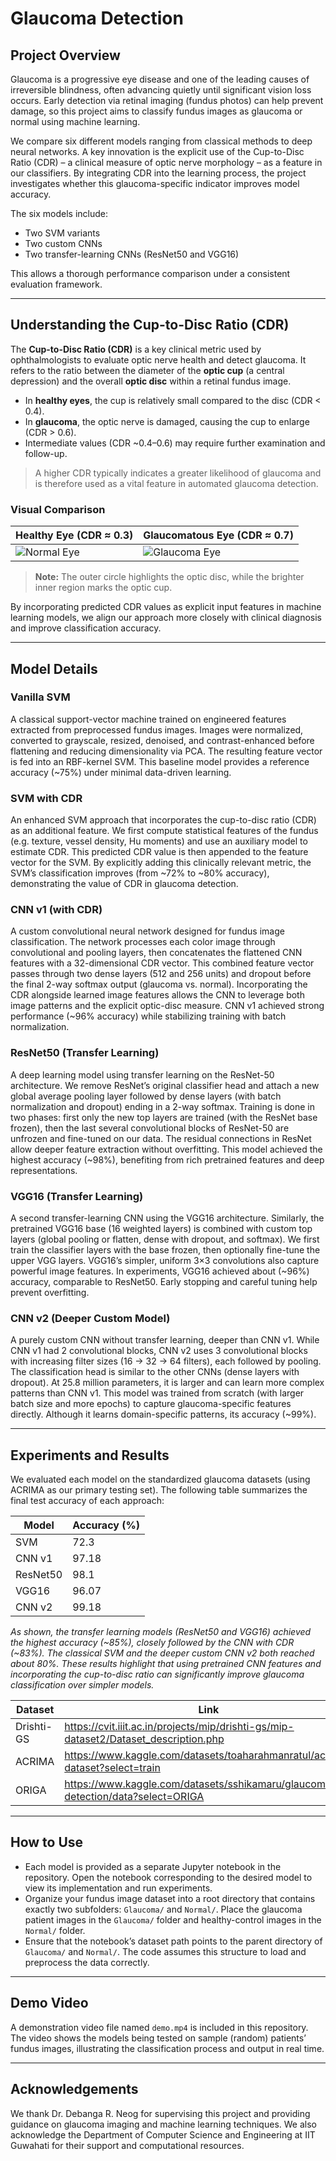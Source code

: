 
# Glaucoma Detection

## Project Overview
Glaucoma is a progressive eye disease and one of the leading causes of irreversible blindness, often advancing quietly until significant vision loss occurs. Early detection via retinal imaging (fundus photos) can help prevent damage, so this project aims to classify fundus images as glaucoma or normal using machine learning.

We compare six different models ranging from classical methods to deep neural networks. A key innovation is the explicit use of the Cup-to-Disc Ratio (CDR) – a clinical measure of optic nerve morphology – as a feature in our classifiers. By integrating CDR into the learning process, the project investigates whether this glaucoma-specific indicator improves model accuracy.

The six models include:
- Two SVM variants  
- Two custom CNNs  
- Two transfer-learning CNNs (ResNet50 and VGG16)  

This allows a thorough performance comparison under a consistent evaluation framework.

---
## Understanding the Cup-to-Disc Ratio (CDR)

The **Cup-to-Disc Ratio (CDR)** is a key clinical metric used by ophthalmologists to evaluate optic nerve health and detect glaucoma. It refers to the ratio between the diameter of the **optic cup** (a central depression) and the overall **optic disc** within a retinal fundus image.

- In **healthy eyes**, the cup is relatively small compared to the disc (CDR < 0.4).
- In **glaucoma**, the optic nerve is damaged, causing the cup to enlarge (CDR > 0.6).
- Intermediate values (CDR ~0.4–0.6) may require further examination and follow-up.

> A higher CDR typically indicates a greater likelihood of glaucoma and is therefore used as a vital feature in automated glaucoma detection.

### Visual Comparison

| Healthy Eye (CDR ≈ 0.3) | Glaucomatous Eye (CDR ≈ 0.7) |
|--------------------------|------------------------------|
| ![Normal Eye](images/normal_eye.jpg) | ![Glaucoma Eye](images/glaucoma_eye.jpg) |

> **Note:** The outer circle highlights the optic disc, while the brighter inner region marks the optic cup.

By incorporating predicted CDR values as explicit input features in machine learning models, we align our approach more closely with clinical diagnosis and improve classification accuracy.

---
## Model Details

### Vanilla SVM
A classical support-vector machine trained on engineered features extracted from preprocessed fundus images. Images were normalized, converted to grayscale, resized, denoised, and contrast-enhanced before flattening and reducing dimensionality via PCA. The resulting feature vector is fed into an RBF-kernel SVM. This baseline model provides a reference accuracy (~75%) under minimal data-driven learning.

### SVM with CDR
An enhanced SVM approach that incorporates the cup-to-disc ratio (CDR) as an additional feature. We first compute statistical features of the fundus (e.g. texture, vessel density, Hu moments) and use an auxiliary model to estimate CDR. This predicted CDR value is then appended to the feature vector for the SVM. By explicitly adding this clinically relevant metric, the SVM’s classification improves (from ~72% to ~80% accuracy), demonstrating the value of CDR in glaucoma detection.

### CNN v1 (with CDR)
A custom convolutional neural network designed for fundus image classification. The network processes each color image through convolutional and pooling layers, then concatenates the flattened CNN features with a 32-dimensional CDR vector. This combined feature vector passes through two dense layers (512 and 256 units) and dropout before the final 2-way softmax output (glaucoma vs. normal). Incorporating the CDR alongside learned image features allows the CNN to leverage both image patterns and the explicit optic-disc measure. CNN v1 achieved strong performance (~96% accuracy) while stabilizing training with batch normalization.

### ResNet50 (Transfer Learning)
A deep learning model using transfer learning on the ResNet-50 architecture. We remove ResNet’s original classifier head and attach a new global average pooling layer followed by dense layers (with batch normalization and dropout) ending in a 2-way softmax. Training is done in two phases: first only the new top layers are trained (with the ResNet base frozen), then the last several convolutional blocks of ResNet-50 are unfrozen and fine-tuned on our data. The residual connections in ResNet allow deeper feature extraction without overfitting. This model achieved the highest accuracy (~98%), benefiting from rich pretrained features and deep representations.

### VGG16 (Transfer Learning)
A second transfer-learning CNN using the VGG16 architecture. Similarly, the pretrained VGG16 base (16 weighted layers) is combined with custom top layers (global pooling or flatten, dense with dropout, and softmax). We first train the classifier layers with the base frozen, then optionally fine-tune the upper VGG layers. VGG16’s simpler, uniform 3×3 convolutions also capture powerful image features. In experiments, VGG16 achieved about (~96%) accuracy, comparable to ResNet50. Early stopping and careful tuning help prevent overfitting.

### CNN v2 (Deeper Custom Model)
A purely custom CNN without transfer learning, deeper than CNN v1. While CNN v1 had 2 convolutional blocks, CNN v2 uses 3 convolutional blocks with increasing filter sizes (16 → 32 → 64 filters), each followed by pooling. The classification head is similar to the other CNNs (dense layers with dropout). At 25.8 million parameters, it is larger and can learn more complex patterns than CNN v1. This model was trained from scratch (with larger batch size and more epochs) to capture glaucoma-specific features directly. Although it learns domain-specific patterns, its accuracy (~99%).

---

## Experiments and Results

We evaluated each model on the standardized glaucoma datasets (using ACRIMA as our primary testing set). The following table summarizes the final test accuracy of each approach:

| Model            | Accuracy (%) |
|------------------|--------------|
| SVM              | 72.3         |
| CNN v1           | 97.18        |
| ResNet50         | 98.1         |
| VGG16            | 96.07        |
| CNN v2           | 99.18        |


*As shown, the transfer learning models (ResNet50 and VGG16) achieved the highest accuracy (~85%), closely followed by the CNN with CDR (~83%). The classical SVM and the deeper custom CNN v2 both reached about 80%. These results highlight that using pretrained CNN features and incorporating the cup-to-disc ratio can significantly improve glaucoma classification over simpler models.*

| Dataset            | Link |
|------------------|--------------|
| Drishti-GS             | https://cvit.iiit.ac.in/projects/mip/drishti-gs/mip-dataset2/Dataset_description.php      |
| ACRIMA         | https://www.kaggle.com/datasets/toaharahmanratul/acrima-dataset?select=train       |
| ORIGA        | https://www.kaggle.com/datasets/sshikamaru/glaucoma-detection/data?select=ORIGA       |


---

## How to Use

- Each model is provided as a separate Jupyter notebook in the repository. Open the notebook corresponding to the desired model to view its implementation and run experiments.
- Organize your fundus image dataset into a root directory that contains exactly two subfolders: `Glaucoma/` and `Normal/`. Place the glaucoma patient images in the `Glaucoma/` folder and healthy-control images in the `Normal/` folder.
- Ensure that the notebook’s dataset path points to the parent directory of `Glaucoma/` and `Normal/`. The code assumes this structure to load and preprocess the data correctly.

---

## Demo Video

A demonstration video file named `demo.mp4` is included in this repository. The video shows the models being tested on sample (random) patients’ fundus images, illustrating the classification process and output in real time.

---

## Acknowledgements

We thank Dr. Debanga R. Neog for supervising this project and providing guidance on glaucoma imaging and machine learning techniques. We also acknowledge the Department of Computer Science and Engineering at IIT Guwahati for their support and computational resources.
